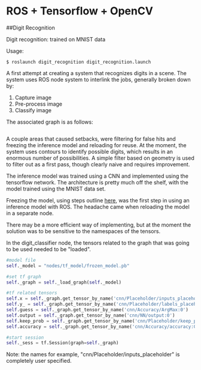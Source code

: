 # ROS + Tensorflow + OpenCV 

##Digit Recognition

Digit recognition: trained on MNIST data

Usage:
```
$ roslaunch digit_recognition digit_recognition.launch
```


A first attempt at creating a system that recognizes digits in a scene. The system
uses ROS node system to interlink the jobs, generally broken down by:

1. Capture image
1. Pre-process image
1. Classify image

The associated graph is as follows:

![]()

A couple areas that caused setbacks, were filtering for false hits and freezing
the inference model and reloading for reuse. 
At the moment, the system uses contours to identify possible digits, which results
in an enormous number of possibilities. A simple filter based on geometry is
used to filter out as a first pass, though clearly naive and requires
improvement.

The inference model was trained using a CNN and implemented using the tensorflow
network. The architecture is pretty much off the shelf, with the model trained
using the MNIST data set.

Freezing the model, using steps outline
[here](https://blog.metaflow.fr/tensorflow-saving-restoring-and-mixing-multiple-models-c4c94d5d7125#.w0ptvk1bd),
was the first step in using an inference model with ROS. The headache came when
reloading the model in a separate node.

There may be a more efficient way of implementing, but at the moment the
solution was to be sensitive to the namespaces of the tensors.

In the digit_classifier node, the tensors related to the graph that was going to
be used needed to be "loaded".

```tf_digit_classifier.py
#model file
self._model = "nodes/tf_model/frozen_model.pb"

#set tf graph
self._graph = self._load_graph(self._model)

#tf related tensors
self.x = self._graph.get_tensor_by_name('cnn/Placeholder/inputs_placeholder:0')
self.y_ = self._graph.get_tensor_by_name('cnn/Placeholder/labels_placeholder:0')
self.guess = self._graph.get_tensor_by_name('cnn/Accuracy/ArgMax:0')
self.output = self._graph.get_tensor_by_name('cnn/NN/output:0')
self.keep_prob = self._graph.get_tensor_by_name('cnn/Placeholder/keep_prob:0')
self.accuracy = self._graph.get_tensor_by_name('cnn/Accuracy/accuracy:0')

#start session
self._sess = tf.Session(graph=self._graph)
```
Note: the names for example, "cnn/Placeholder/inputs_placeholder" is completely
user specified.
